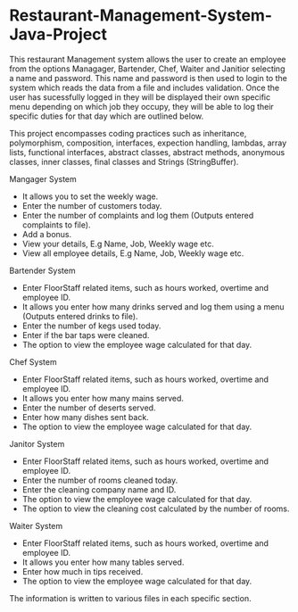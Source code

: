 # Restaurant-Management-System-Java-Project
This restaurant Management system allows the user to create an employee from the options Managager, Bartender, Chef, Waiter and Janitior selecting a name and password.
This name and password is then used to login to the system which reads the data from a file and includes validation. 
Once the user has sucessfully logged in they will be displayed their own specific menu depending on which job they occupy, they will be able to log their specific duties for that day which are outlined below.

This project encompasses coding practices such as inheritance, polymorphism, composition, interfaces, expection handling, lambdas, array lists, functional interfaces, abstract classes, abstract methods, anonymous classes, inner classes, final classes and Strings (StringBuffer).

Mangager System 
- It allows you to set the weekly wage.
- Enter the number of customers today.
- Enter the number of complaints and log them (Outputs entered complaints to file).
- Add a bonus.
- View your details, E.g Name, Job, Weekly wage etc.
- View all employee details, E.g Name, Job, Weekly wage etc.

Bartender System
- Enter FloorStaff related items, such as hours worked, overtime and employee ID.
- It allows you enter how many drinks served and log them using a menu (Outputs entered drinks to file).
- Enter the number of kegs used today.
- Enter if the bar taps were cleaned.
- The option to view the employee wage calculated for that day.

Chef System
- Enter FloorStaff related items, such as hours worked, overtime and employee ID.
- It allows you enter how many mains served.
- Enter the number of deserts served.
- Enter how many dishes sent back.
- The option to view the employee wage calculated for that day.

Janitor System
- Enter FloorStaff related items, such as hours worked, overtime and employee ID.
- Enter the number of rooms cleaned today.
- Enter the cleaning company name and ID.
- The option to view the employee wage calculated for that day.
- The option to view the cleaning cost calculated by the number of rooms.

Waiter System
- Enter FloorStaff related items, such as hours worked, overtime and employee ID.
- It allows you enter how many tables served.
- Enter how much in tips received.
- The option to view the employee wage calculated for that day.

The information is written to various files in each specific section.
